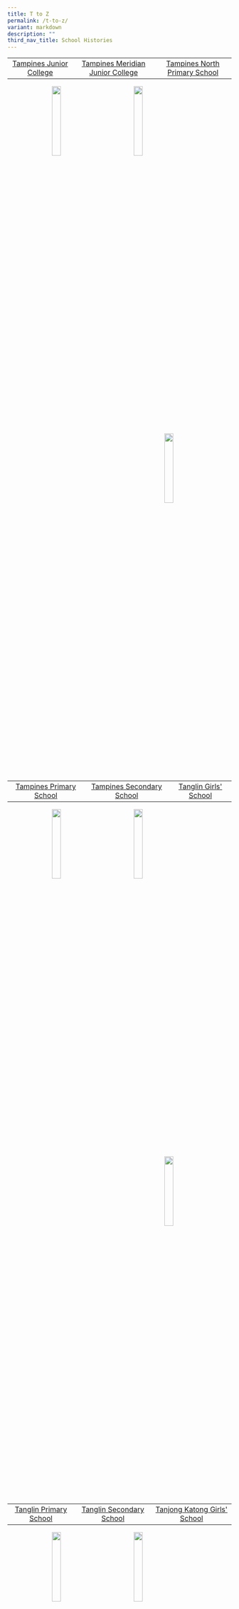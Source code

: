 ```yaml
---
title: T to Z
permalink: /t-to-z/
variant: markdown
description: ""
third_nav_title: School Histories
---
```

|  |  |  |
|:---:|:---:|:---:|
| [Tampines Junior College](/school-histories/tampines-jc/) |[Tampines Meridian Junior College](/school-histories/tampines-meridian-jc/)| [Tampines North Primary School](/school-histories/tampines-north-pri/) |

<img align="left" style="width:20%;;margin-left:100px;" src="/images/crestT1.png">
<img align="left" style="width:20%;margin-left:80px;" src="/images/crestT2.png">
<img align="right" style="width:20%;margin-right:50px;" src="/images/crestT3.png">

<br clear="left">

|  |  |  |
|:---:|:---:|:---:|
| [Tampines Primary School](/school-histories/tampines-pri/) | [Tampines Secondary School](/school-histories/tampines-sec/)| [Tanglin Girls' School](/school-histories/tanglin-girls-sch/)|

<img align="left" style="width:20%;margin-left:100px;" src="/images/crestT4.jpg">
<img align="left" style="width:20%;margin-left:80px;" src="/images/crestT5.jpg">
<img align="right" style="width:20%;margin-right:50px;" src="/images/crestT6.png">

<br clear="left">

|  |  |  |
|:---:|:---:|:---:|
| [Tanglin Primary School](/school-histories/tanglin-pri/) | [Tanglin Secondary School](/school-histories/tanglin-sec/) | [Tanjong Katong Girls' School](/school-histories/tanjong-katong-girls-sch/) | 

<img align="left" style="width:20%;margin-left:100px;" src="/images/crestT7.png">
<img align="left" style="width:20%;margin-left:80px;" src="/images/crestT8.jpg">
<img align="right" style="width:14%;margin-right:50px;" src="/images/crestT9.png">

<br clear="left">

|  |  |  |
|:---:|:---:|:---:|
|[Tanjong Katong Primary School](/school-histories/tanjong-katong-pri/)| [Tanjong Katong Secondary School](/school-histories/tanjong-katong-sec/) |

<img align="left" style="width:20%;margin-left:60px;" src="/images/crestT10.png">
<img align="right" style="width:18%;margin-right:180px;" src="/images/crestT11.png">

<br clear="left">

|  |  |  |
|:---:|:---:|:---:|
| [Tanjong Rhu Boys' School](/school-histories/tanjong-rhu-boys-sch/) | [Tanjong Rhu Girls' School](/school-histories/tanjong-rhu-girls-sch/) |

<img align="left" style="width:25%;margin-left:60px;" src="/images/crestT12.png">
<img align="right" style="width:14%;margin-right:180px;" src="/images/crestT13.png">

<br clear="left">

|  |  |  |
|:---:|:---:|:---:|
| [Tanjong Rhu Primary School](/school-histories/tanjong-rhu-pri/) | [Tao Nan School](/school-histories/tao-nan-sch/) | [Teck Ghee Primary School](/school-histories/teck-ghee-pri/) |

<img align="left" style="width:18%;margin-left:75px;" src="/images/crestT14.png">
<img align="left" style="width:18%;margin-left:135px;" src="/images/crestT15.png">
<img align="right" style="width:13%;margin-right:55px;" src="/images/crestT16.png">

<br clear="left">

|  |  |  |
|:---:|:---:|:---:|
| [Teck Whye Primary School](/school-histories/teck-whye-pri/) | [Teck Whye Secondary School](/school-histories/teck-whye-sec/) | [Telok Ayer Primary School](/school-histories/telok-ayer-pri/) |

<img align="left" style="width:20%;margin-left:55px;" src="/images/crestT17.png">
<img align="left" style="width:15%;margin-left:145px;" src="/images/crestT18.png">
<img align="right" style="width:15%;margin-right:45px;" src="/images/crestT19.png">

<br clear="left">

|  |  |  |
|:---:|:---:|:---:|
| [Telok Kurau East Primary School](/school-histories/telok-kurau-east-pri/) | [Telok Kurau Malay Girls' School](/school-histories/telok-kurau-malay-girls-sch/) | [Telok Kurau Primary School](/school-histories/telok-kurau-pri/) |

<img align="left" style="width:18%;margin-left:75px;" src="/images/crestT20.png">
<img align="left" style="width:20%;margin-left:115px;" src="/images/crestT21.png">
<img align="right" style="width:18%;margin-right:45px;" src="/images/crestT22.png">

<br clear="left">

|  |  |  |
|:---:|:---:|:---:|
| [Telok Kurau Secondary School](/school-histories/telok-kurau-sec/) | [Telok Kurau West Primary School](/school-histories/telok-kurau-west-pri/) | [Temasek Junior College](/school-histories/temasek-jc/) |

<img align="left" style="width:20%;margin-left:65px;" src="/images/crestT23.jpg">
<img align="left" style="width:20%;margin-left:105px;" src="/images/crestT24.png">
<img align="right" style="width:16%;margin-right:45px;" src="/images/crestT25.jpg">

<br clear="left">

|  |  |  |
|:---:|:---:|:---:|
| [Temasek Primary School](/school-histories/temasek-pri/) | [Temasek Secondary School](/school-histories/temasek-sec/) | [The Chinese High School](/school-histories/the-chinese-high-sch/) |

<img align="left" style="width:18%;margin-left:65px;" src="/images/crestT26.png">
<img align="left" style="width:20%;margin-left:115px;" src="/images/crestT27.jpg">
<img align="right" style="width:22%;margin-right:35px;" src="/images/crestT28.jpg">

<br clear="left">

|  |  |  |
|:---:|:---:|:---:|
| [The Happy School](/school-histories/the-happy-sch/) | [Thong Kheng School](/school-histories/thong-kheng-sch/) | [Tiong Bahru Primary School](/school-histories/tiong-bahru-pri/) |

<img align="left" style="width:25%;margin-left:35px;" src="/images/crestT29.png">
<img align="left" style="width:22%;margin-left:85px;" src="/images/crestT30.png">
<img align="right" style="width:20%;margin-right:45px;" src="/images/crestT31.png">

<br clear="left">

|  |  |  |
|:---:|:---:|:---:|
| [Tiong Bahru Secondary School](/school-histories/tiong-bahru-sec/) | [Toh Tuck Primary School](/school-histories/toh-tuck-pri/) | [Toh Tuck Secondary School](/school-histories/toh-tuck-sec/) |

<img align="left" style="width:25%;margin-left:55px;" src="/images/crestT32.png">
<img align="left" style="width:20%;margin-left:75px;" src="/images/crestT33.png">
<img align="right" style="width:20%;margin-right:45px;" src="/images/crestT34.png">

<br clear="left">

|  |  |  |
|:---:|:---:|:---:|
| [Towner Primary School](/school-histories/towner-pri/) | [Townsville Institute](/school-histories/townsville-institute/) | [Townsville Primary School](/school-histories/townsville-pri/) |

<img align="left" style="width:20%;margin-left:55px;" src="/images/crestT35.png">
<img align="left" style="width:20%;margin-left:105px;" src="/images/crestT36.jpg">
<img align="right" style="width:20%;margin-right:45px;" src="/images/crestT37.png">

<br clear="left">

|  |  |  |
|:---:|:---:|:---:|
| [Trafalgar School](/school-histories/trafalgar-sch/) | [Tuan Mong High School](/school-histories/tuan-mong-high-school/) | [Tun Seri Lanang Secondary School](/school-histories/tun-seri-lanang-sec/) |

<img align="left" style="width:20%;margin-left:55px;" src="/images/crestT38.png">
<img align="left" style="width:25%;margin-left:85px;" src="/images/crestT39.jpg">
<img align="right" style="width:20%;margin-right:45px;" src="/images/crestT40.png">

<br clear="left">

|  |  |  |
|:---:|:---:|:---:|
| [Umar Pulavar Tamil School](/school-histories/umar-pulavar-tamil-sch/) | [Unity Primary School](/school-histories/unity-pri/) | [Unity Secondary School](/school-histories/unity-sec/) |

<img align="left" style="width:25%;margin-left:35px;" src="/images/crestU1.png">
<img align="left" style="width:20%;margin-left:85px;" src="/images/crestU2.png">
<img align="right" style="width:20%;margin-right:55px;" src="/images/crestU3.png">

<br clear="left">

|  |  |  |
|:---:|:---:|:---:|
| [Upper Aljunied Technical School](/school-histories/upper-aljunied-technical/) | [Upper Serangoon Secondary School](/school-histories/upper-serangoon-sec/) | [Victoria Junior College](/school-histories/victoria-jc/) |

<img align="left" style="width:22%;margin-left:55px;" src="/images/crestU4.png">
<img align="left" style="width:18%;margin-left:95px;" src="/images/crestU5.png">
<img align="right" style="width:20%;margin-right:55px;" src="/images/crestV1.png">

<br clear="left">

|  |  |  |
|:---:|:---:|:---:|
| [Victoria School](/school-histories/victoria-school/) | [Waterloo School](/school-histories/waterloo-school/) | [Waterway Primary School](/school-histories/waterway-pri/) |

<img align="left" style="width:20%;margin-left:65px;" src="/images/crestV2.png">
<img align="left" style="width:22%;margin-left:85px;" src="/images/crestW1.png">
<img align="right" style="width:22%;margin-right:45px;" src="/images/crestW1.png">

<br clear="left">

|  |  |  |
|:---:|:---:|:---:|
| [Wellington Primary School](/school-histories/wellington-pri/) | [West Grove Primary School](/school-histories/west-grove-pri/) | [West Hill School](/school-histories/west-hill-sch/) |

<img align="left" style="width:18%;margin-left:75px;" src="/images/crestW2.png">
<img align="left" style="width:18%;margin-left:105px;" src="/images/crestW3.png">
<img align="right" style="width:18%;margin-right:55px;" src="/images/crestW4.png">

<br clear="left">

|  |  |  |
|:---:|:---:|:---:|
| [West Spring Primary School](/school-histories/west-spring-pri/) | [West Spring Secondary School](/school-histories/west-spring-sec/) | [West View Primary School](/school-histories/west-view-pri/) |

<img align="left" style="width:16%;margin-left:85px;" src="/images/crestW5.png">
<img align="left" style="width:23%;margin-left:95px;" src="/images/crestW6.png">
<img align="right" style="width:18%;margin-right:55px;" src="/images/crestW7.png">

<br clear="left">

|  |  |  |
|:---:|:---:|:---:|
| [Westlake Primary School](/school-histories/westlake-pri/) | [Westwood Primary School](/school-histories/westwood-pri/) | [Westwood Secondary School](/school-histories/westwood-sec/) |

<img align="left" style="width:20%;margin-left:75px;" src="/images/crestW8.png">
<img align="left" style="width:17%;margin-left:105px;" src="/images/crestW9.png">
<img align="right" style="width:17%;margin-right:65px;" src="/images/crestW10.png">

<br clear="left">

|  |  |  |
|:---:|:---:|:---:|
| [Whampoa Secondary School](/school-histories/whampoa-sec/) | [White Sands Primary School](/school-histories/white-sands-pri/) | [Whitley Secondary School](/school-histories/whitley-sec/) |

<img align="left" style="width:18%;margin-left:75px;" src="/images/crestW11.png">
<img align="left" style="width:20%;margin-left:105px;" src="/images/crestW12.png">
<img align="right" style="width:20%;margin-right:55px;" src="/images/crestW13.png">

<br clear="left">

|  |  |  |
|:---:|:---:|:---:|
| [Willow Avenue Secondary School](/school-histories/wllow-avenue-sec/) | [Woodgrove Primary School](/school-histories/woodgrove-pri/) | [Woodgrove Secondary School](/school-histories/woodgrove-sec/) |

<img align="left" style="width:18%;margin-left:75px;" src="/images/crestW14.png">
<img align="left" style="width:16%;margin-left:125px;" src="/images/crestW15.png">
<img align="right" style="width:20%;margin-right:55px;" src="/images/crestW16.png">

<br clear="left">

|  |  |  |
|:---:|:---:|:---:|
| [Woodlands Primary School](/school-histories/woodlands-pri/) | [Woodlands Ring Primary School](/school-histories/woodlands-ring-pri/) | [Woodlands Ring Secondary School](/school-histories/woodlands-ring-sec/) |

<img align="left" style="width:16%;margin-left:75px;" src="/images/crestW17.jpg">
<img align="left" style="width:17%;margin-left:135px;" src="/images/crestW18.png">
<img align="right" style="width:20%;margin-right:55px;" src="/images/crestW19.png">

<br clear="left">

|  |  |  |
|:---:|:---:|:---:|
| [Woodlands Secondary School](/school-histories/woodlands-sec/) | [Woodsville Primary School](/school-histories/woodsville-pri/) | [Woodsville Secondary School](/school-histories/woodsville-sec/) |

<img align="left" style="width:22%;margin-left:45px;" src="/images/crestW20.jpg">
<img align="left" style="width:16%;margin-left:125px;" src="/images/crestW21.png">
<img align="right" style="width:18%;margin-right:65px;" src="/images/crestW22.png">

<br clear="left">

|  |  |  |
|:---:|:---:|:---:|
| [Xianglin Primary School](/school-histories/xianglin-pri/) | [Xinghua Primary School](/school-histories/xinghua-pri/) | [Xingnan Primary School](/school-histories/xingnan-pri/) |

<img align="left" style="width:22%;margin-left:55px;" src="/images/crestX1.png">
<img align="left" style="width:16%;margin-left:115px;" src="/images/crestX2.png">
<img align="right" style="width:22%;margin-right:55px;" src="/images/crestX3.png">

<br clear="left">

|  |  |  |
|:---:|:---:|:---:|
| [Xinmin Primary School](/school-histories/xinmin-pri/) | [Xinmin Secondary School](/school-histories/xinmin-sec/) | [Xishan Primary School](/school-histories/xi-shan-pri/) |

<img align="left" style="width:18%;margin-left:75px;" src="/images/crestX4.png">
<img align="left" style="width:18%;margin-left:115px;" src="/images/crestX5.png">
<img align="right" style="width:16%;margin-right:75px;" src="/images/crestX6.png">

<br clear="left">

|  |  |  |
|:---:|:---:|:---:|
| [Yangzheng Primary School](/school-histories/yang-zheng-pri/) | [Yew Tee Primary School](/school-histories/yew-tee-pri/) | [Yio Chu Kang Primary School](/school-histories/yck-pri/) |

<img align="left" style="width:20%;margin-left:65px;" src="/images/crestY1.png">
<img align="left" style="width:20%;margin-left:105px;" src="/images/crestY2.png">
<img align="right" style="width:18%;margin-right:65px;" src="/images/crestY3.png">

<br clear="left">

|  |  |  |
|:---:|:---:|:---:|
| [Yio Chu Kang Secondary School](/school-histories/yck-sec/) | [Yishun Innova Junior College](/school-histories/yishun-innova-jc/) | [Yishun Junior College](/school-histories/yishun-jc/) |

<img align="left" style="width:20%;margin-left:75px;" src="/images/crestY4.png">
<img align="left" style="width:10%;margin-left:135px;" src="/images/crestY5.png">
<img align="right" style="width:20%;margin-right:55px;" src="/images/crestY6.jpg">

<br clear="left">

|  |  |  |
|:---:|:---:|:---:|
| [Yishun Primary School](/school-histories/yishun-pri/) | [Yishun Secondary School](/school-histories/yishun-sec/) | [Yishun Town Secondary School](/school-histories/yishun-town-sec/) |

<img align="left" style="width:22%;margin-left:55px;" src="/images/crestY7.png">
<img align="left" style="width:16%;margin-left:125px;" src="/images/crestY8.png">
<img align="right" style="width:20%;margin-right:55px;" src="/images/crestY9.jpg">

<br clear="left">

|  |  |  |
|:---:|:---:|:---:|
| [Yu Neng Primary School](/school-histories/yu-neng-pri/) | [Yuan Ching Secondary School](/school-histories/yuan-ching-sec/) | [Yuhua Primary School](/school-histories/yuhua-pri/) |

<img align="left" style="width:22%;margin-left:55px;" src="/images/crestY10.png">
<img align="left" style="width:20%;margin-left:105px;" src="/images/crestY11.jpg">
<img align="right" style="width:16%;margin-right:65px;" src="/images/crestY12.png">

<br clear="left">

|  |  |  |
|:---:|:---:|:---:|
| [Yuhua Secondary School](/school-histories/yuhua-sec/) | [Yumin Primary School](/school-histories/yumin-pri/) | [Yung An Primary School](/school-histories/yung-an-pri/) |

<img align="left" style="width:20%;margin-left:55px;" src="/images/crestY13.jpg">
<img align="left" style="width:28%;margin-left:95px;" src="/images/crestY14.png">
<img align="right" style="width:20%;margin-right:55px;" src="/images/crestY15.png">

<br clear="left">

|  |  |  |
|:---:|:---:|:---:|
| [Yuqun Primary School](/school-histories/yuqun-pri/) | [Yusok Ishak Secondary School](/school-histories/yusok-ishak-sec/) | [Yuying Secondary School](/school-histories/yuying-sec/) |

<img align="left" style="width:27%;margin-left:35px;" src="/images/crestY16.png">
<img align="left" style="width:20%;margin-left:75px;" src="/images/crestY17.jpg">
<img align="right" style="width:22%;margin-right:45px;" src="/images/crestY18.jpg">

<br clear="left">

|  |  |  |
|:---:|:---:|:---:|
| [Zhangde Primary School](/school-histories/zhangde-pri/) | [Zhenghua Primary School](/school-histories/zhenghua-pri/) | [Zhenghua Secondary School](/school-histories/zhenghua-sec/) |

<img align="left" style="width:16%;margin-left:75px;" src="/images/crestZ1.png">
<img align="left" style="width:16%;margin-left:135px;" src="/images/crestZ2.png">
<img align="right" style="width:20%;margin-right:55px;" src="/images/crestZ3.jpg">

<br clear="left">

|  |  |
|:---:|:---:|
| [Zhonghua Primary School](/school-histories/zhonghua-pri/) | [Zhonghua Secondary School](/school-histories/zhonghua-sec/) |

<img align="left" style="width:18%;margin-left:105px;" src="/images/crestZ4.png">
<img align="right" style="width:24%;margin-right:105px;" src="/images/crestZ5.jpg">

<br clear="left">